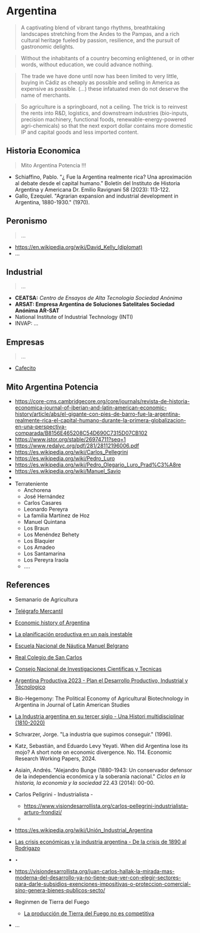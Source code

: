 # Argentina

> A captivating blend of vibrant tango rhythms, breathtaking landscapes stretching from the Andes to the Pampas, and a rich cultural heritage fueled by passion, resilience, and the pursuit of gastronomic delights.
>

> Without the inhabitants of a country becoming enlightened, or in other words, without education, we could advance nothing.
>

> The trade we have done until now has been limited to very little, buying in Cádiz as cheaply as possible and selling in America as expensive as possible. (…) these infatuated men do not deserve the name of merchants.

> So agriculture is a springboard, not a ceiling. The trick is to reinvest the rents into R&D, logistics, and downstream industries (bio-inputs, precision machinery, functional foods, renewable-energy-powered agri-chemicals) so that the next export dollar contains more domestic IP and capital goods and less imported content.

## Historia Economica

> Mito Argentina Potencia !!!


- Schiaffino, Pablo. "¿ Fue la Argentina realmente rica? Una aproximación al debate desde el capital humano." Boletín del Instituto de Historia Argentina y Americana Dr. Emilio Ravignani 58 (2023): 113-122.
- Gallo, Ezequiel. "Agrarian expansion and industrial development in Argentina, 1880-1930." (1970).

## Peronismo

> …
> 
- https://en.wikipedia.org/wiki/David_Kelly_(diplomat)
- …

## Industrial

> …
> 
- **CEATSA:** *Centro de Ensayos de Alta Tecnología Sociedad Anónima*
- **ARSAT: Empresa Argentina de Soluciones Satelitales Sociedad Anónima AR-SAT**
- National Institute of Industrial Technology (INTI)
- INVAP: …

## Empresas

> …
> 
- [Cafecito](https://cafecito.app/)

## Mito Argentina Potencia

- https://core-cms.cambridgecore.org/core/journals/revista-de-historia-economica-journal-of-iberian-and-latin-american-economic-history/article/abs/el-gigante-con-pies-de-barro-fue-la-argentina-realmente-rica-el-capital-humano-durante-la-primera-globalizacion-en-una-perspectiva-comparada/B8156E465208C54D690C7315D07CB102
- https://www.jstor.org/stable/26974711?seq=1
- https://www.redalyc.org/pdf/281/28112196006.pdf
- https://es.wikipedia.org/wiki/Carlos_Pellegrini
- https://es.wikipedia.org/wiki/Pedro_Luro
- https://es.wikipedia.org/wiki/Pedro_Olegario_Luro_Prad%C3%A8re
- https://es.wikipedia.org/wiki/Manuel_Savio
-
- Terrateniente
  - Anchorena
  - José Hernández
  - Carlos Casares
  - Leonardo Pereyra
  - La familia Martínez de Hoz
  - Manuel Quintana
  - Los Braun
  - Los Menéndez Behety
  - Los Blaquier
  - Los Amadeo
  - Los Santamarina
  - Los Pereyra Iraola
  - ….

## References

- Semanario de Agricultura
- [Telégrafo Mercantil](https://www.wikiwand.com/es/Tel%C3%A9grafo_Mercantil)
- [Economic history of Argentina](https://en.wikipedia.org/wiki/Economic_history_of_Argentina#Export-led_boom)
- [La planificación productiva en un país inestable](https://misionproductiva.com.ar/argentina-productiva-2030/2024/06/30/la-planificacion-productiva-en-un-pais-inestable/)
- [Escuela Nacional de Náutica Manuel Belgrano](https://www.wikiwand.com/es/Escuela_de_N%C3%A1utica)
- [Real Colegio de San Carlos](https://www.wikiwand.com/es/Real_Colegio_de_San_Carlos)
- [Consejo Nacional de Investigaciones Cientificas y Tecnicas](https://www.conicet.gov.ar/)
- [Argentina Productiva 2023   - Plan el Desarrollo Productivo, Industrial y Técnologico](https://www.argentina.gob.ar/sites/default/files/documento_resumen_de_misiones_1.pdf)
- Bio-Hegemony: The Political Economy of Agricultural Biotechnology in Argentina in Journal of Latin American Studies
- [La Industria argentina en su tercer siglo - Una Histori  multidisciplinar (1810-2020)](https://www.argentina.gob.ar/sites/default/files/la_industria_argentina_en_su_tercer_siglo_-_version_digital.pdf)
- Schvarzer, Jorge. "La industria que supimos conseguir." (1996).
- Katz, Sebastián, and Eduardo Levy Yeyati. When did Argentina lose its mojo? A short note on economic divergence. No. 114. Economic Research Working Papers, 2024.
- Asiain, Andrés. "Alejandro Bunge (1880-1943: Un conservador defensor de la independencia económica y la soberanía nacional." *Ciclos en la historia, la economía y la sociedad* 22.43 (2014): 00-00.
- Carlos Pellgrini - Industrialista -
    - https://www.visiondesarrollista.org/carlos-pellegrini-industrialista-arturo-frondizi/
    - 
- https://es.wikipedia.org/wiki/Unión_Industrial_Argentina
- [Las crisis económicas y la industria argentina - De la crisis de 1890 al Rodrigazo](https://www.teseopress.com/lascrisiseconomicasylaindustriaargentina/)
- ‣
- https://visiondesarrollista.org/juan-carlos-hallak-la-mirada-mas-moderna-del-desarrollo-ya-no-tiene-que-ver-con-elegir-sectores-para-darle-subsidios-exenciones-impositivas-o-proteccion-comercial-sino-genera-bienes-publicos-secto/

- Reginmen de Tierra del Fuego
  - [La producción de Tierra del Fuego no es competitiva](https://www.laprensa.com.ar/La-produccion-de-Tierra-del-Fuego-no-es-competitiva-560013.note.aspx)
- ...